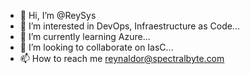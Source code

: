 - 👋 Hi, I’m @ReySys
- 👀 I’m interested in DevOps, Infraestructure as Code...
- 🌱 I’m currently learning Azure...
- 💞️ I’m looking to collaborate on IasC...
- 📫 How to reach me reynaldor@spectralbyte.com

<!---
ReySys/ReySys is a ✨ special ✨ repository because its `README.md` (this file) appears on your GitHub profile.
You can click the Preview link to take a look at your changes.
--->
